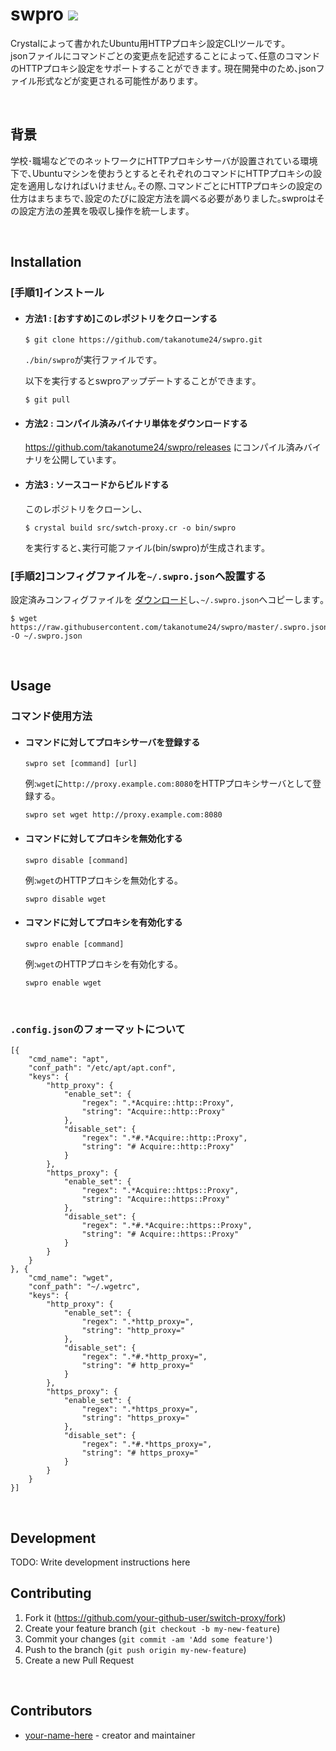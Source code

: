 # swpro ![](https://github.com/takanotume24/swpro/workflows/Crystal%20CI/badge.svg)
Crystalによって書かれたUbuntu用HTTPプロキシ設定CLIツールです｡    
jsonファイルにコマンドごとの変更点を記述することによって､任意のコマンドのHTTPプロキシ設定をサポートすることができます｡
現在開発中のため､jsonファイル形式などが変更される可能性があります｡

<br/>

## 背景
学校･職場などでのネットワークにHTTPプロキシサーバが設置されている環境下で､Ubuntuマシンを使おうとするとそれぞれのコマンドにHTTPプロキシの設定を適用しなければいけません｡その際､コマンドごとにHTTPプロキシの設定の仕方はまちまちで､設定のたびに設定方法を調べる必要がありました｡swproはその設定方法の差異を吸収し操作を統一します｡

<br/>

## Installation
### [手順1]インストール
- #### 方法1 : [おすすめ]このレポジトリをクローンする
   ```
   $ git clone https://github.com/takanotume24/swpro.git
   ```
   ``./bin/swpro``が実行ファイルです｡

   以下を実行するとswproアップデートすることができます｡
   ```
   $ git pull
   ```

- #### 方法2 : コンパイル済みバイナリ単体をダウンロードする
   https://github.com/takanotume24/swpro/releases にコンパイル済みバイナリを公開しています｡

- #### 方法3 : ソースコードからビルドする
   このレポジトリをクローンし､
   ```
   $ crystal build src/swtch-proxy.cr -o bin/swpro
   ```
   を実行すると､実行可能ファイル(bin/swpro)が生成されます｡

### [手順2]コンフィグファイルを``~/.swpro.json``へ設置する
   設定済みコンフィグファイルを  [ダウンロード](https://raw.githubusercontent.com/takanotume24/swpro/master/.swpro.json)し､``~/.swpro.json``へコピーします｡
   ```
   $ wget https://raw.githubusercontent.com/takanotume24/swpro/master/.swpro.json -O ~/.swpro.json
   ```

<br/>


## Usage
### コマンド使用方法


- #### コマンドに対してプロキシサーバを登録する
   ```
   swpro set [command] [url]
   ```
   例:``wget``に``http://proxy.example.com:8080``をHTTPプロキシサーバとして登録する｡  
   ```
   swpro set wget http://proxy.example.com:8080
   ```
- #### コマンドに対してプロキシを無効化する
   ```
   swpro disable [command]
   ```
   例:``wget``のHTTPプロキシを無効化する｡
   ```
   swpro disable wget
   ```
- #### コマンドに対してプロキシを有効化する
   ```
   swpro enable [command]
   ```
   例:``wget``のHTTPプロキシを有効化する｡
   ```
   swpro enable wget
   ```
<br/>


### ``.config.json``のフォーマットについて

```
[{
    "cmd_name": "apt",
    "conf_path": "/etc/apt/apt.conf",
    "keys": {
        "http_proxy": {
            "enable_set": {
                "regex": ".*Acquire::http::Proxy",
                "string": "Acquire::http::Proxy"
            },
            "disable_set": {
                "regex": ".*#.*Acquire::http::Proxy",
                "string": "# Acquire::http::Proxy"
            }
        },
        "https_proxy": {
            "enable_set": {
                "regex": ".*Acquire::https::Proxy",
                "string": "Acquire::https::Proxy"
            },
            "disable_set": {
                "regex": ".*#.*Acquire::https::Proxy",
                "string": "# Acquire::https::Proxy"
            }
        }
    }
}, {
    "cmd_name": "wget",
    "conf_path": "~/.wgetrc",
    "keys": {
        "http_proxy": {
            "enable_set": {
                "regex": ".*http_proxy=",
                "string": "http_proxy="
            },
            "disable_set": {
                "regex": ".*#.*http_proxy=",
                "string": "# http_proxy="
            }
        },
        "https_proxy": {
            "enable_set": {
                "regex": ".*https_proxy=",
                "string": "https_proxy="
            },
            "disable_set": {
                "regex": ".*#.*https_proxy=",
                "string": "# https_proxy="
            }
        }
    }
}]
```

<br/>

## Development

TODO: Write development instructions here
<br/>

## Contributing

1. Fork it (<https://github.com/your-github-user/switch-proxy/fork>)
2. Create your feature branch (`git checkout -b my-new-feature`)
3. Commit your changes (`git commit -am 'Add some feature'`)
4. Push to the branch (`git push origin my-new-feature`)
5. Create a new Pull Request
<br/>

## Contributors

- [your-name-here](https://github.com/your-github-user) - creator and maintainer
